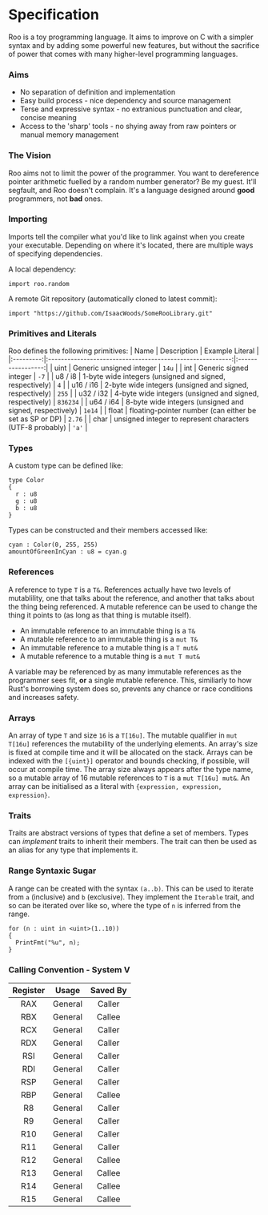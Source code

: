 # Specification
Roo is a toy programming language. It aims to improve on C with a simpler syntax and by adding some powerful
new features, but without the sacrifice of power that comes with many higher-level programming languages.

### Aims
* No separation of definition and implementation
* Easy build process - nice dependency and source management
* Terse and expressive syntax - no extranious punctuation and clear, concise meaning
* Access to the 'sharp' tools - no shying away from raw pointers or manual memory management

### The Vision
Roo aims not to limit the power of the programmer. You want to dereference pointer arithmetic fuelled by a random
number generator? Be my guest. It'll segfault, and Roo doesn't complain. It's a language designed around **good**
programmers, not **bad** ones.

### Importing
Imports tell the compiler what you'd like to link against when you create your executable. Depending on
where it's located, there are multiple ways of specifying dependencies.

A local dependency:
``` roo
import roo.random
```

A remote Git repository (automatically cloned to latest commit):
``` roo
import "https://github.com/IsaacWoods/SomeRooLibrary.git"
```

### Primitives and Literals
Roo defines the following primitives:
| Name      | Description                                               | Example Literal   |
|:---------:|:---------------------------------------------------------:|:-----------------:|
| uint      | Generic unsigned integer                                  | `14u`             |
| int       | Generic signed integer                                    | `-7`              |
| u8 / i8   | 1-byte wide integers (unsigned and signed, respectively)  | `4`               |
| u16 / i16 | 2-byte wide integers (unsigned and signed, respectively)  | `255`             |
| u32 / i32 | 4-byte wide integers (unsigned and signed, respectively)  | `836234`          |
| u64 / i64 | 8-byte wide integers (unsigned and signed, respectively)  | `1e14`            |
| float     | floating-pointer number (can either be set as SP or DP)   | `2.76`            |
| char      | unsigned integer to represent characters (UTF-8 probably) | `'a'`             |

### Types
A custom type can be defined like:
``` roo
type Color
{
  r : u8
  g : u8
  b : u8
}
```

Types can be constructed and their members accessed like:
``` roo
cyan : Color(0, 255, 255)
amountOfGreenInCyan : u8 = cyan.g
```

### References
A reference to type `T` is a `T&`. References actually have two levels of mutablility, one that talks about the reference,
and another that talks about the thing being  referenced. A mutable reference can be used to change the thing it points to (as long as
that thing is mutable itself).

* An immutable reference to an immutable thing is a `T&`
* A mutable reference to an immutable thing is a `mut T&`
* An immutable reference to a mutable thing is a `T mut&`
* A mutable reference to a mutable thing is a `mut T mut&`

A variable may be referenced by as many immutable references as the programmer sees fit, **or** a single mutable reference. This, similiarly
to how Rust's borrowing system does so, prevents any chance or race conditions and increases safety.

### Arrays
An array of type `T` and size `16` is a `T[16u]`. The mutable qualifier in `mut T[16u]` references the mutability of the underlying elements.
An array's size is fixed at compile time and it will be allocated on the stack. Arrays can be indexed with the `[{uint}]` operator and bounds
checking, if possible, will occur at compile time.
The array size always appears after the type name, so a mutable array of 16 mutable references to `T` is a
`mut T[16u] mut&`. An array can be initialised as a literal with `{expression, expression, expression}`.

### Traits
Traits are abstract versions of types that define a set of members. Types can *implement* traits to inherit their
members. The trait can then be used as an alias for any type that implements it.

### Range Syntaxic Sugar
A range can be created with the syntax `(a..b)`. This can be used to iterate from `a` (inclusive) and `b` (exclusive).
They implement the `Iterable` trait, and so can be iterated over like so, where the type of `n` is inferred from the range.
``` roo
for (n : uint in <uint>(1..10))
{
  PrintFmt("%u", n);
}
```

### Calling Convention - System V
| Register | Usage   | Saved By |
|:--------:|:-------:|:--------:|
| RAX      | General | Caller   |
| RBX      | General | Callee   |
| RCX      | General | Caller   |
| RDX      | General | Caller   |
| RSI      | General | Caller   |
| RDI      | General | Caller   |
| RSP      | General | Caller   |
| RBP      | General | Callee   |
| R8       | General | Caller   |
| R9       | General | Caller   |
| R10      | General | Caller   |
| R11      | General | Caller   |
| R12      | General | Callee   |
| R13      | General | Callee   |
| R14      | General | Callee   |
| R15      | General | Callee   |
